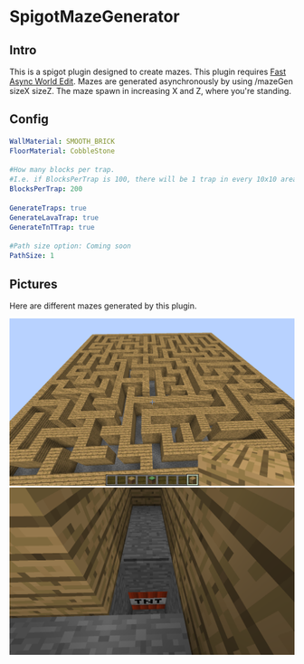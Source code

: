 # SpigotMazeGenerator
## Intro
This is a spigot plugin designed to create mazes. This plugin requires [Fast Async World Edit](https://www.spigotmc.org/resources/fast-async-worldedit-voxelsniper.13932/). Mazes are generated asynchronously by using /mazeGen sizeX sizeZ. The maze spawn in increasing X and Z, where you're standing. 

## Config
```yaml
WallMaterial: SMOOTH_BRICK
FloorMaterial: CobbleStone

#How many blocks per trap.
#I.e. if BlocksPerTrap is 100, there will be 1 trap in every 10x10 area
BlocksPerTrap: 200

GenerateTraps: true
GenerateLavaTrap: true
GenerateTnTTrap: true

#Path size option: Coming soon
PathSize: 1
```

## Pictures

Here are different mazes generated by this plugin.

![alt text](https://github.com/Exeton/SpigotMazeGenerator/blob/master/Pics/Sample%20Maze.png?raw=true)
![alt text](https://github.com/Exeton/SpigotMazeGenerator/blob/master/Pics/TnTTrap.png?raw=true)
